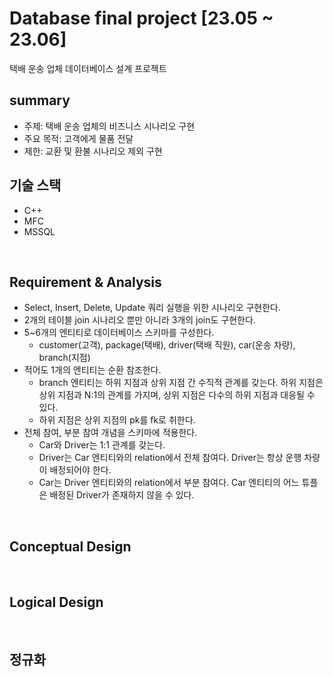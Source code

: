 # Database final project [23.05 ~ 23.06]

택배 운송 업체 데이터베이스 설계 프로젝트
<br>

## summary

- 주제: 택배 운송 업체의 비즈니스 시나리오 구현
- 주요 목적: 고객에게 물품 전달
- 제한: 교환 및 환불 시나리오 제외 구현
  <br>

## 기술 스택

- C++
- MFC
- MSSQL

<br>

## Requirement & Analysis

- Select, Insert, Delete, Update 쿼리 실행을 위한 시나리오 구현한다.
- 2개의 테이블 join 시나리오 뿐만 아니라 3개의 join도 구현한다.
- 5~6개의 엔티티로 데이터베이스 스키마를 구성한다.
  - customer(고객), package(택배), driver(택배 직원), car(운송 차량), branch(지점)
- 적어도 1개의 엔티티는 순환 참조한다.
  - branch 엔티티는 하위 지점과 상위 지점 간 수직적 관계를 갖는다. 하위 지점은 상위 지점과 N:1의 관계를 가지며, 상위 지점은 다수의 하위 지점과 대응될 수 있다.
  - 하위 지점은 상위 지점의 pk를 fk로 취한다.
- 전체 참여, 부분 참여 개념을 스키마에 적용한다.
  - Car와 Driver는 1:1 관계를 갖는다.
  - Driver는 Car 엔티티와의 relation에서 전체 참여다. Driver는 항상 운행 차량이 배정되어야 한다.
  - Car는 Driver 엔티티와의 relation에서 부분 참여다. Car 엔티티의 어느 튜플은 배정된 Driver가 존재하지 않을 수 있다.

<br>

## Conceptual Design

<br>

## Logical Design

<br>

## 정규화

<br>
